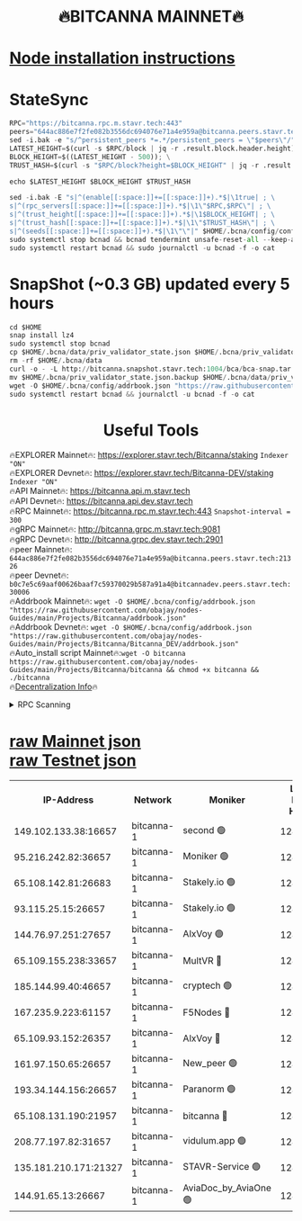 <h1 align="center"> 🔥BITCANNA MAINNET🔥</h1>


[Node installation instructions](https://github.com/obajay/nodes-Guides/tree/main/Projects/Bitcanna)
=

# StateSync
```python
RPC="https://bitcanna.rpc.m.stavr.tech:443"
peers="644ac886e7f2fe082b3556dc694076e71a4e959a@bitcanna.peers.stavr.tech:21326"
sed -i.bak -e "s/^persistent_peers *=.*/persistent_peers = \"$peers\"/" $HOME/.bcna/config/config.toml
LATEST_HEIGHT=$(curl -s $RPC/block | jq -r .result.block.header.height); \
BLOCK_HEIGHT=$((LATEST_HEIGHT - 500)); \
TRUST_HASH=$(curl -s "$RPC/block?height=$BLOCK_HEIGHT" | jq -r .result.block_id.hash)

echo $LATEST_HEIGHT $BLOCK_HEIGHT $TRUST_HASH

sed -i.bak -E "s|^(enable[[:space:]]+=[[:space:]]+).*$|\1true| ; \
s|^(rpc_servers[[:space:]]+=[[:space:]]+).*$|\1\"$RPC,$RPC\"| ; \
s|^(trust_height[[:space:]]+=[[:space:]]+).*$|\1$BLOCK_HEIGHT| ; \
s|^(trust_hash[[:space:]]+=[[:space:]]+).*$|\1\"$TRUST_HASH\"| ; \
s|^(seeds[[:space:]]+=[[:space:]]+).*$|\1\"\"|" $HOME/.bcna/config/config.toml
sudo systemctl stop bcnad && bcnad tendermint unsafe-reset-all --keep-addr-book
sudo systemctl restart bcnad && sudo journalctl -u bcnad -f -o cat
```
# SnapShot (~0.3 GB) updated every 5 hours
```python
cd $HOME
snap install lz4
sudo systemctl stop bcnad
cp $HOME/.bcna/data/priv_validator_state.json $HOME/.bcna/priv_validator_state.json.backup
rm -rf $HOME/.bcna/data
curl -o - -L http://bitcanna.snapshot.stavr.tech:1004/bca/bca-snap.tar.lz4 | lz4 -c -d - | tar -x -C $HOME/.bcna --strip-components 2
mv $HOME/.bcna/priv_validator_state.json.backup $HOME/.bcna/data/priv_validator_state.json
wget -O $HOME/.bcna/config/addrbook.json "https://raw.githubusercontent.com/obajay/nodes-Guides/main/Projects/Bitcanna/addrbook.json"
sudo systemctl restart bcnad && journalctl -u bcnad -f -o cat
```

 <h1 align="center"> Useful Tools</h1>

🔥EXPLORER Mainnet🔥:    https://explorer.stavr.tech/Bitcanna/staking          `Indexer "ON"` \
🔥EXPLORER Devnet🔥:     https://explorer.stavr.tech/Bitcanna-DEV/staking     `Indexer "ON"` \
🔥API Mainnet🔥:         https://bitcanna.api.m.stavr.tech \
🔥API Devnet🔥:          https://bitcanna.api.dev.stavr.tech \
🔥RPC Mainnet🔥:         https://bitcanna.rpc.m.stavr.tech:443         `Snapshot-interval = 300` \
🔥gRPC Mainnet🔥:        http://bitcanna.grpc.m.stavr.tech:9081 \
🔥gRPC Devnet🔥:         http://bitcanna.grpc.dev.stavr.tech:2901 \
🔥peer Mainnet🔥:        `644ac886e7f2fe082b3556dc694076e71a4e959a@bitcanna.peers.stavr.tech:21326` \
🔥peer Devnet🔥:         `b0c7e5c69aaf00626baaf7c59370029b587a91a4@bitcannadev.peers.stavr.tech:30006` \
🔥Addrbook Mainnet🔥:    ```wget -O $HOME/.bcna/config/addrbook.json "https://raw.githubusercontent.com/obajay/nodes-Guides/main/Projects/Bitcanna/addrbook.json"``` \
🔥Addrbook Devnet🔥:    ```wget -O $HOME/.bcna/config/addrbook.json "https://raw.githubusercontent.com/obajay/nodes-Guides/main/Projects/Bitcanna/Bitcanna_DEV/addrbook.json"``` \
🔥Auto_install script Mainnet🔥:```wget -O bitcanna https://raw.githubusercontent.com/obajay/nodes-Guides/main/Projects/Bitcanna/bitcanna && chmod +x bitcanna && ./bitcanna``` \
🔥[Decentralization Info](https://github.com/obajay/StateSync-snapshots/tree/main/Projects/Bitcanna/Decentralization)🔥


<details>
<summary>RPC Scanning</summary>

<h2 align="center"> We scan nodes in real time every 4 hours. And we provide the final result of RPC endpoints.
We cannot influence the operation of these nodes in any way. </h2>


```python
If Voting Power is higher than 0 --> then the Node is a validator of the network and may be subject to attack and be a potential threat to the chain.
```
```python
We marked such validators with a red symbol
```

</details>

[raw Mainnet json](https://rpc-check.bcam.stavr.tech/bcam/rpc-bcam-result.json) \
[raw Testnet json](https://github.com/obajay/StateSync-snapshots/tree/main/Projects/Bitcanna/Rpc-Check-Testnet)
=



<table><tr><th>IP-Address</th><th>Network</th><th>Moniker</th><th>Latest Block Height</th><th>Earliest Block Height</th><th>Catching Up</th><th>Tx Index</th><th>Voting Power</th><th>Scan Time</th></tr><tr><td>149.102.133.38:16657</td><td>bitcanna-1</td><td>second 🟢</td><td>12426415</td><td>1</td><td>False</td><td>on</td><td>0</td><td>2024-02-04T01:51:17.044418913UTC</td></tr><tr><td>95.216.242.82:36657</td><td>bitcanna-1</td><td>Moniker 🟢</td><td>12426404</td><td>5776907</td><td>False</td><td>on</td><td>0</td><td>2024-02-04T01:50:13.840247572UTC</td></tr><tr><td>65.108.142.81:26683</td><td>bitcanna-1</td><td>Stakely.io 🟢</td><td>12426409</td><td>6152001</td><td>False</td><td>on</td><td>0</td><td>2024-02-04T01:50:40.247829048UTC</td></tr><tr><td>93.115.25.15:26657</td><td>bitcanna-1</td><td>Stakely.io 🟢</td><td>12426408</td><td>6520001</td><td>False</td><td>on</td><td>0</td><td>2024-02-04T01:50:33.738509355UTC</td></tr><tr><td>144.76.97.251:27657</td><td>bitcanna-1</td><td>AlxVoy 🟢</td><td>12426413</td><td>8805201</td><td>False</td><td>on</td><td>0</td><td>2024-02-04T01:51:06.421823661UTC</td></tr><tr><td>65.109.155.238:33657</td><td>bitcanna-1</td><td>MultVR 🔴</td><td>12426410</td><td>9933415</td><td>False</td><td>on</td><td>352302</td><td>2024-02-04T01:50:45.912969653UTC</td></tr><tr><td>185.144.99.40:46657</td><td>bitcanna-1</td><td>cryptech 🟢</td><td>12426403</td><td>11528001</td><td>False</td><td>on</td><td>0</td><td>2024-02-04T01:50:09.397224356UTC</td></tr><tr><td>167.235.9.223:61157</td><td>bitcanna-1</td><td>F5Nodes 🔴</td><td>12426410</td><td>12084001</td><td>False</td><td>on</td><td>570</td><td>2024-02-04T01:50:48.241509375UTC</td></tr><tr><td>65.109.93.152:26357</td><td>bitcanna-1</td><td>AlxVoy 🔴</td><td>12426415</td><td>12109301</td><td>False</td><td>on</td><td>1391765</td><td>2024-02-04T01:51:17.644330783UTC</td></tr><tr><td>161.97.150.65:26657</td><td>bitcanna-1</td><td>New_peer 🟢</td><td>12426409</td><td>12254001</td><td>False</td><td>on</td><td>0</td><td>2024-02-04T01:50:40.576588758UTC</td></tr><tr><td>193.34.144.156:26657</td><td>bitcanna-1</td><td>Paranorm 🟢</td><td>12426411</td><td>12271301</td><td>False</td><td>on</td><td>0</td><td>2024-02-04T01:50:55.179126372UTC</td></tr><tr><td>65.108.131.190:21957</td><td>bitcanna-1</td><td>bitcanna 🔴</td><td>12426411</td><td>12326411</td><td>False</td><td>on</td><td>409449</td><td>2024-02-04T01:50:54.822939139UTC</td></tr><tr><td>208.77.197.82:31657</td><td>bitcanna-1</td><td>vidulum.app 🟢</td><td>12426409</td><td>12386934</td><td>False</td><td>on</td><td>0</td><td>2024-02-04T01:50:43.471040398UTC</td></tr><tr><td>135.181.210.171:21327</td><td>bitcanna-1</td><td>STAVR-Service 🟢</td><td>12426413</td><td>12424001</td><td>False</td><td>on</td><td>0</td><td>2024-02-04T01:51:06.175012175UTC</td></tr><tr><td>144.91.65.13:26667</td><td>bitcanna-1</td><td>AviaDoc_by_AviaOne 🟢</td><td>12426412</td><td>12424601</td><td>False</td><td>on</td><td>0</td><td>2024-02-04T01:51:03.752720757UTC</td></tr></table>
